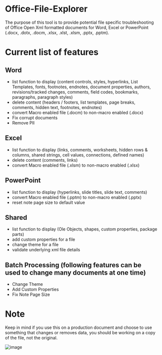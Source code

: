 # Office-File-Explorer

The purpose of this tool is to provide potential file specific troubleshooting of Office Open Xml formatted documents for Word, Excel or PowerPoint (.docx, .dotx, .docm, .xlsx, .xlst, .xlsm, .pptx, .pptm).

# Current list of features

## Word
* list function to display (content controls, styles, hyperlinks, List Templates, fonts, footnotes, endnotes, document properties, authors, revisions/tracked changes, comments, field codes, bookmarks, paragraphs, paragraph styles)
* delete content (headers / footers, list templates, page breaks, comments, hidden text, footnotes, endnotes)
* convert Macro enabled file (.docm) to non-macro enabled (.docx)
* Fix corrupt documents
* Remove PII

## Excel
* list function to display (links, comments, worksheets, hidden rows & columns, shared strings, cell values, connections, defined names)
* delete content (comments, links)
* convert Macro enabled file (.xlsm) to non-macro enabled (.xlsx) 

## PowerPoint
* list function to display (hyperlinks, slide titles, slide text, comments)
* convert Macro enabled file (.pptm) to non-macro enabled (.pptx)
* reset note page size to default value

## Shared
* list function to display (Ole Objects, shapes, custom properties, package parts)
* add custom properties for a file
* change theme for a file
* validate underlying xml file details

## Batch Processing (following features can be used to change many documents at one time)
* Change Theme
* Add Custom Properties
* Fix Note Page Size

# Note
Keep in mind if you use this on a production document and choose to use something that changes or removes data, you should be working on a copy of the file, not the original.  

![image](https://i.imgur.com/isBD4He.jpg)
